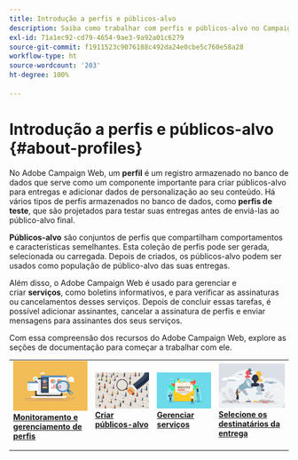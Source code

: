 ```yaml
---
title: Introdução a perfis e públicos-alvo
description: Saiba como trabalhar com perfis e públicos-alvo no Campaign Web
exl-id: 71a1ec92-cd79-4654-9ae3-9a92a01c6279
source-git-commit: f1911523c9076188c492da24e0cbe5c760e58a28
workflow-type: ht
source-wordcount: '203'
ht-degree: 100%

---
```


# Introdução a perfis e públicos-alvo {#about-profiles}

No Adobe Campaign Web, um **perfil** é um registro armazenado no banco de dados que serve como um componente importante para criar públicos-alvo para entregas e adicionar dados de personalização ao seu conteúdo. Há vários tipos de perfis armazenados no banco de dados, como **perfis de teste**, que são projetados para testar suas entregas antes de enviá-las ao público-alvo final.

**Públicos-alvo** são conjuntos de perfis que compartilham comportamentos e características semelhantes. Esta coleção de perfis pode ser gerada, selecionada ou carregada. Depois de criados, os públicos-alvo podem ser usados como população de público-alvo das suas entregas.

Além disso, o Adobe Campaign Web é usado para gerenciar e criar **serviços**, como boletins informativos, e para verificar as assinaturas ou cancelamentos desses serviços. Depois de concluir essas tarefas, é possível adicionar assinantes, cancelar a assinatura de perfis e enviar mensagens para assinantes dos seus serviços.

Com essa compreensão dos recursos do Adobe Campaign Web, explore as seções de documentação para começar a trabalhar com ele.

<table style="table-layout:fixed"><tr style="border: 0;">
<td>
<a href="about-recipients.md">
<img src="../assets/do-not-localize/profiles-audiences-profile.png" alt="Monitorar e gerenciar perfis de imagem">
</a>
<div>
<a href="about-recipients.md"><strong>Monitoramento e gerenciamento de perfis</strong></a>
</div>
<p>
</td>
<td>
<a href="create-audience.md">
<img src="../assets/do-not-localize/profiles-audiences-audience.png" alt="Criar imagem de públicos-alvo">
</a>
<div><a href="create-audience.md"><strong>Criar públicos-alvo</strong>
</div>
<p>
</td>
<td>
<a href="manage-services.md">
<img src="../assets/do-not-localize/profiles-audiences-service.png" alt="Gerenciar imagem de serviços">
</a>
<div>
<a href="manage-services.md"><strong>Gerenciar serviços</strong></a>
</div>
<p></td>
<td>
<a href="add-audience.md">
<img src="../assets/do-not-localize/profiles-audiences-deliveries.png" alt="Selecionar a imagem do destinatário da entrega">
</a>
<div>
<a href="add-audience.md"><strong>Selecione os destinatários da entrega</strong></a>
</div>
<p></td>
</tr></table>